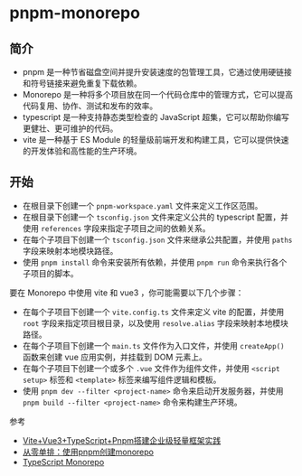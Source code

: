 # pnpm-monorepo

## 简介

- pnpm 是一种节省磁盘空间并提升安装速度的包管理工具，它通过使用硬链接和符号链接来避免重复下载依赖。
- Monorepo 是一种将多个项目放在同一个代码仓库中的管理方式，它可以提高代码复用、协作、测试和发布的效率。
- typescript 是一种支持静态类型检查的 JavaScript 超集，它可以帮助你编写更健壮、更可维护的代码。
- vite 是一种基于 ES Module 的轻量级前端开发和构建工具，它可以提供快速的开发体验和高性能的生产环境。

## 开始

- 在根目录下创建一个 `pnpm-workspace.yaml` 文件来定义工作区范围。
- 在根目录下创建一个 `tsconfig.json` 文件来定义公共的 typescript 配置，并使用 `references` 字段来指定子项目之间的依赖关系。
- 在每个子项目下创建一个 `tsconfig.json` 文件来继承公共配置，并使用 `paths` 字段来映射本地模块路径。
- 使用 `pnpm install` 命令来安装所有依赖，并使用 `pnpm run` 命令来执行各个子项目的脚本。

要在 Monorepo 中使用 vite 和 vue3 ，你可能需要以下几个步骤：

- 在每个子项目下创建一个 `vite.config.ts` 文件来定义 vite 的配置，并使用 `root` 字段来指定项目根目录，以及使用 `resolve.alias` 字段来映射本地模块路径。
- 在每个子项目下创建一个 `main.ts` 文件作为入口文件，并使用 `createApp()` 函数来创建 vue 应用实例，并挂载到 DOM 元素上。
- 在每个子项目下创建一个或多个 `.vue` 文件作为组件文件，并使用 `<script setup>` 标签和 `<template>` 标签来编写组件逻辑和模板。
- 使用 `pnpm dev --filter <project-name>` 命令来启动开发服务器，并使用 `pnpm build --filter <project-name>` 命令来构建生产环境。

参考

- [Vite+Vue3+TypeScript+Pnpm搭建企业级轻量框架实践](https://juejin.cn/post/7063251095526572039)
- [从零单排：使用pnpm创建monorepo](https://juejin.cn/post/7145010706063523854)
- [TypeScript Monorepo](https://juejin.cn/post/7136832425807577124)

